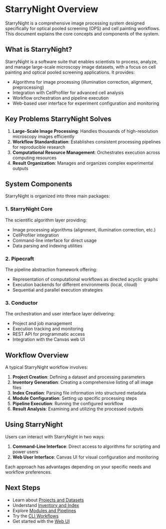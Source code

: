 # StarryNight Overview

StarryNight is a comprehensive image processing system designed specifically for optical pooled screening (OPS) and cell painting workflows. This document explains the core concepts and components of the system.

## What is StarryNight?

StarryNight is a software suite that enables scientists to process, analyze, and manage large-scale microscopy image datasets, with a focus on cell painting and optical pooled screening applications. It provides:

- Algorithms for image processing (illumination correction, alignment, preprocessing)
- Integration with CellProfiler for advanced cell analysis
- Workflow orchestration and pipeline execution
- Web-based user interface for experiment configuration and monitoring

## Key Problems StarryNight Solves

1. **Large-Scale Image Processing**: Handles thousands of high-resolution microscopy images efficiently
2. **Workflow Standardization**: Establishes consistent processing pipelines for reproducible research
3. **Computational Resource Management**: Orchestrates execution across computing resources
4. **Result Organization**: Manages and organizes complex experimental outputs

## System Components

StarryNight is organized into three main packages:

### 1. StarryNight Core

The scientific algorithm layer providing:
- Image processing algorithms (alignment, illumination correction, etc.)
- CellProfiler integration
- Command-line interface for direct usage
- Data parsing and indexing utilities

### 2. Pipecraft

The pipeline abstraction framework offering:
- Representation of computational workflows as directed acyclic graphs
- Execution backends for different environments (local, cloud)
- Sequential and parallel execution strategies

### 3. Conductor

The orchestration and user interface layer delivering:
- Project and job management
- Execution tracking and monitoring
- REST API for programmatic access
- Integration with the Canvas web UI

## Workflow Overview

A typical StarryNight workflow involves:

1. **Project Creation**: Defining a dataset and processing parameters
2. **Inventory Generation**: Creating a comprehensive listing of all image files
3. **Index Creation**: Parsing file information into structured metadata
4. **Module Configuration**: Setting up specific processing steps
5. **Pipeline Execution**: Running the configured workflow
6. **Result Analysis**: Examining and utilizing the processed outputs

## Using StarryNight

Users can interact with StarryNight in two ways:

1. **Command-Line Interface**: Direct access to algorithms for scripting and power users
2. **Web User Interface**: Canvas UI for visual configuration and monitoring

Each approach has advantages depending on your specific needs and workflow preferences.

## Next Steps

- Learn about [Projects and Datasets](projects.md)
- Understand [Inventory and Index](inventory-index.md)
- Explore [Modules and Pipelines](modules-pipelines.md)
- Try the [CLI Workflows](../user/cli-workflows/illumination-correction.md)
- Get started with the [Web UI](../user/web-ui/getting-started.md)
